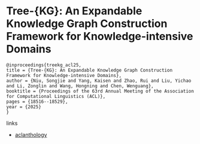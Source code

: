 # Tree-{KG}: An Expandable Knowledge Graph Construction Framework for Knowledge-intensive Domains

```
@inproceedings{treekg_acl25,
title = {Tree-{KG}: An Expandable Knowledge Graph Construction Framework for Knowledge-intensive Domains},
author = {Niu, Songjie and Yang, Kaisen and Zhao, Rui and Liu, Yichao and Li, Zonglin and Wang, Hongning and Chen, Wenguang},
booktitle = {Proceedings of the 63rd Annual Meeting of the Association for Computational Linguistics (ACL)},
pages = {18516--18529},
year = {2025}
}
```

links
- [aclanthology](https://aclanthology.org/2025.acl-long.907/)
